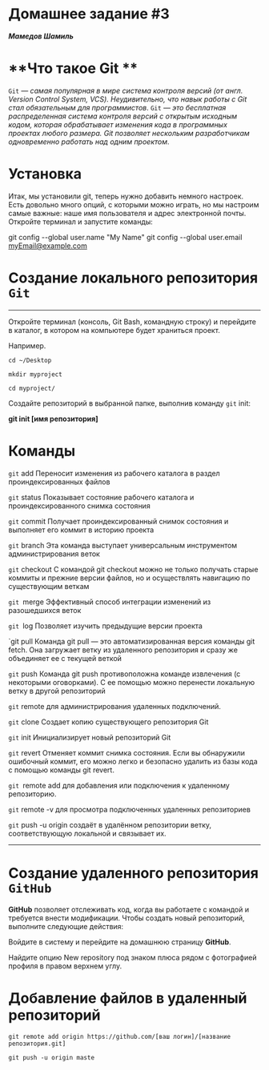 # Домашнее задание #3
***Мамедов Шамиль***
# **Что такое Git **
`Git` — *самая популярная в мире система контроля версий (от англ. Version Control System, VCS). Неудивительно, что навык работы с Git стал обязательным для программистов*.
`Git` — *это бесплатная распределенная система контроля версий с открытым исходным кодом, которая обрабатывает изменения кода в программных проектах любого размера. Git позволяет нескольким разработчикам одновременно работать над одним проектом*.
# Установка
Итак, мы установили git, теперь нужно добавить немного настроек. Есть довольно много опций, с которыми можно играть, но мы настроим самые важные: наше имя пользователя и адрес электронной почты. Откройте терминал и запустите команды:

git config --global user.name "My Name"
git config --global user.email myEmail@example.com
# Создание локального репозитория `Git`
***
Откройте терминал (консоль, Git Bash, командную строку) и перейдите в каталог, в котором на компьютере будет храниться проект.

Например.
  ```  
cd ~/Desktop

mkdir myproject

cd myproject/
```
Создайте репозиторий в выбранной папке, выполнив команду `git` init:

**git init [имя репозитория]**

# Команды
`git` add Переносит изменения из рабочего каталога в раздел проиндексированных файлов

`git` status Показывает состояние рабочего каталога и проиндексированного снимка состояния

`git` commit Получает проиндексированный снимок состояния и выполняет его коммит в историю проектa

`git` branch Эта команда выступает универсальным инструментом администрирования веток

`git` checkout С командой git checkout можно не только получать старые коммиты и прежние версии файлов, но и осуществлять навигацию по существующим веткам

`git `merge  Эффективный способ интеграции изменений из разошедшихся веток

`git `log   Позволяет изучить предыдущие версии проекта

`git pull Команда git pull — это автоматизированная версия команды git fetch. Она загружает ветку из удаленного репозитория и сразу же объединяет ее с текущей веткой

`git` push Команда git push противоположна команде извлечения (с некоторыми оговорками). С ее помощью можно перенести локальную ветку в другой репозиторий

`git` remote  для администрирования удаленных подключений. 

`git` clone Создает копию существующего репозитория Git

`git` init Инициализирует новый репозиторий Git

`git` revert  Отменяет коммит снимка состояния. Если вы обнаружили ошибочный коммит, его можно легко и безопасно удалить из базы кода с помощью команды git revert.

`git `remote add для добавления или подключения к удаленному репозиторию.

`git` remote -v для просмотра подключенных удаленных репозиториев

 `git` push -u origin создаёт в удалённом репозитории ветку, соответствующую локальной и связывает их.

***
# Создание  удаленного репозитория `GitHub`
**GitHub** позволяет отслеживать код, когда вы работаете с командой и требуется внести модификации. Чтобы создать новый репозиторий, выполните следующие действия:

Войдите в систему и перейдите на домашнюю страницу **GitHub**.

Найдите опцию New repository под знаком плюса рядом с фотографией профиля в правом верхнем углу.



# Добавление файлов в удаленный репозиторий


   `git remote add origin https://github.com/[ваш логин]/[название репозитория.git]`

   `git push -u origin maste`
